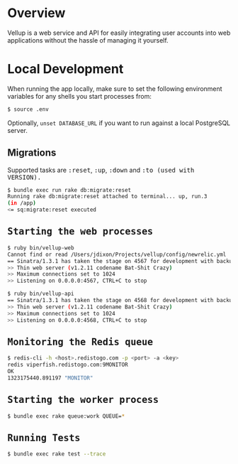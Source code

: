 # Overview

Vellup is a web service and API for easily integrating user accounts
into web applications without the hassle of managing it yourself.

# Local Development

When running the app locally, make sure to set the following environment
variables for any shells you start processes from:

```bash
$ source .env
```

Optionally, `unset DATABASE_URL` if you want to run against a local PostgreSQL server.

## Migrations

Supported tasks are <tt>:reset</tt>, <tt>:up</tt>, <tt>:down</tt> and <tt>:to<tt> (used with <tt>VERSION</tt>).

```bash
$ bundle exec run rake db:migrate:reset
Running rake db:migrate:reset attached to terminal... up, run.3
(in /app)
<= sq:migrate:reset executed
```

## Starting the web processes

```bash
$ ruby bin/vellup-web
Cannot find or read /Users/jdixon/Projects/vellup/config/newrelic.yml
== Sinatra/1.3.1 has taken the stage on 4567 for development with backup from Thin
>> Thin web server (v1.2.11 codename Bat-Shit Crazy)
>> Maximum connections set to 1024
>> Listening on 0.0.0.0:4567, CTRL+C to stop
```
```bash
$ ruby bin/vellup-api 
== Sinatra/1.3.1 has taken the stage on 4568 for development with backup from Thin
>> Thin web server (v1.2.11 codename Bat-Shit Crazy)
>> Maximum connections set to 1024
>> Listening on 0.0.0.0:4568, CTRL+C to stop
```

## Monitoring the Redis queue

```bash
$ redis-cli -h <host>.redistogo.com -p <port> -a <key>
redis viperfish.redistogo.com:9MONITOR
OK
1323175440.891197 "MONITOR"
```

## Starting the worker process

```bash
$ bundle exec rake queue:work QUEUE=*
```

## Running Tests

```bash
$ bundle exec rake test --trace
```
